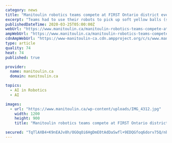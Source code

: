 ```yaml
---
category: news
title: "Manitoulin robotics teams compete at FIRST Ontario district event"
excerpt: "Teams had to use their robots to pick up soft yellow balls (serving as power cells) scattered about the playing surface and for the first 15 seconds, they had to operate autonomously—yes, these high school students had to program a form of artificial intelligence into their robots. Following the self-driving portion, drivers take over for a ..."
publishedDateTime: 2020-03-25T05:00:00Z
webUrl: "https://www.manitoulin.ca/manitoulin-robotics-teams-compete-at-first-ontario-district-event/"
ampWebUrl: "https://www.manitoulin.ca/manitoulin-robotics-teams-compete-at-first-ontario-district-event/amp/"
cdnAmpWebUrl: "https://www-manitoulin-ca.cdn.ampproject.org/c/s/www.manitoulin.ca/manitoulin-robotics-teams-compete-at-first-ontario-district-event/amp/"
type: article
quality: 74
heat: 74
published: true

provider:
  name: manitoulin.ca
  domain: manitoulin.ca

topics:
  - AI in Robotics
  - AI

images:
  - url: "https://www.manitoulin.ca/wp-content/uploads/IMG_4312.jpg"
    width: 1200
    height: 900
    title: "Manitoulin robotics teams compete at FIRST Ontario district event"

secured: "TqTlAXB4+K9nEAJv8h/OGOqOi6HgDmE0tAdDaSwfl+9EDQGfoq6dorv75Q/nbCtYlFZnswQhOfW28I+6aZy39uj6x0AIVjmpvMZOsUJLxpOP5JBmbTlzg/57eZIN84H4mrpKY+34tj3Xhwu9iX66yiWngqhyXP2fxRElse586T2jZ5c0nDONM9D5jQQFuXQMRK1DXu7Em1qdkl/8wegDoP7xJSrewcK4xCGo7p9d/in8KJxJfM/LxMe8t5U6uuPeVeZvIr+r7xyssUeYNwHgZ4qnsAW+2aLnxLwZwyPyVeQrufcfp1Yi9AXL0j7gf4Da;W9RA/ffgHLcXudhgK3ozRA=="
---
```


